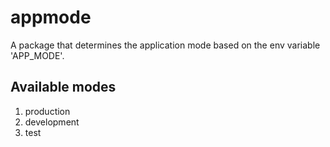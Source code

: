 # appmode

A package that determines the application mode based on the env variable 'APP_MODE'.

## Available modes
1. production
2. development
3. test
